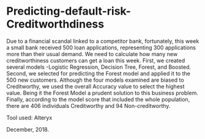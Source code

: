 # Predicting-default-risk-Creditworthdiness

Due to a financial scandal linked to a competitor bank, fortunately, this week a small bank received 500 loan applications, representing 300 applications more than their usual demand. We need to calculate how many new creditworthiness customers can get a loan this week.
First, we created several models -Logistic Regression, Decision Tree, Forest, and Boosted. Second, we selected for predicting the Forest model and applied it to the 500 new customers. Although the four models examined are biased to Creditworthy, we used the overall Accuracy value to select the highest value. Being it the Forest Model a prudent solution to this business problem.
Finally, according to the model score that included the whole population, there are 406 individuals Creditworthy and 94 Non-creditworthy.

Tool used: Alteryx

December, 2018.
